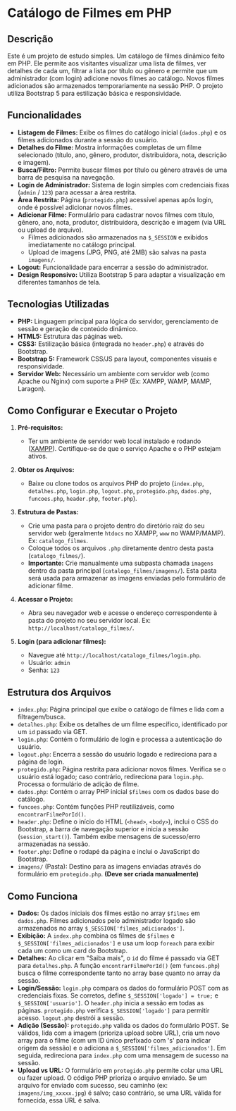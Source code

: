 # Catálogo de Filmes em PHP

## Descrição

Este é um projeto de estudo simples. Um catálogo de filmes dinâmico feito em PHP. Ele permite aos visitantes visualizar uma lista de filmes, ver detalhes de cada um, filtrar a lista por título ou gênero e permite que um administrador (com login) adicione novos filmes ao catálogo. Novos filmes adicionados são armazenados temporariamente na sessão PHP. O projeto utiliza Bootstrap 5 para estilização básica e responsividade.

## Funcionalidades

*   **Listagem de Filmes:** Exibe os filmes do catálogo inicial (`dados.php`) e os filmes adicionados durante a sessão do usuário.
*   **Detalhes do Filme:** Mostra informações completas de um filme selecionado (título, ano, gênero, produtor, distribuidora, nota, descrição e imagem).
*   **Busca/Filtro:** Permite buscar filmes por título ou gênero através de uma barra de pesquisa na navegação.
*   **Login de Administrador:** Sistema de login simples com credenciais fixas (`admin` / `123`) para acessar a área restrita.
*   **Área Restrita:** Página (`protegido.php`) acessível apenas após login, onde é possível adicionar novos filmes.
*   **Adicionar Filme:** Formulário para cadastrar novos filmes com título, gênero, ano, nota, produtor, distribuidora, descrição e imagem (via URL ou upload de arquivo).
    *   Filmes adicionados são armazenados na `$_SESSION` e exibidos imediatamente no catálogo principal.
    *   Upload de imagens (JPG, PNG, até 2MB) são salvas na pasta `imagens/`.
*   **Logout:** Funcionalidade para encerrar a sessão do administrador.
*   **Design Responsivo:** Utiliza Bootstrap 5 para adaptar a visualização em diferentes tamanhos de tela.

## Tecnologias Utilizadas

*   **PHP:** Linguagem principal para lógica do servidor, gerenciamento de sessão e geração de conteúdo dinâmico.
*   **HTML5:** Estrutura das páginas web.
*   **CSS3:** Estilização básica (integrada no `header.php`) e através do Bootstrap.
*   **Bootstrap 5:** Framework CSS/JS para layout, componentes visuais e responsividade.
*   **Servidor Web:** Necessário um ambiente com servidor web (como Apache ou Nginx) com suporte a PHP (Ex: XAMPP, WAMP, MAMP, Laragon).

## Como Configurar e Executar o Projeto

1.  **Pré-requisitos:**
    *   Ter um ambiente de servidor web local instalado e rodando ([XAMPP](https://www.apachefriends.org/index.html)). Certifique-se de que o serviço Apache e o PHP estejam ativos.

2.  **Obter os Arquivos:**
    *   Baixe ou clone todos os arquivos PHP do projeto (`index.php`, `detalhes.php`, `login.php`, `logout.php`, `protegido.php`, `dados.php`, `funcoes.php`, `header.php`, `footer.php`).

3.  **Estrutura de Pastas:**
    *   Crie uma pasta para o projeto dentro do diretório raiz do seu servidor web (geralmente `htdocs` no XAMPP, `www` no WAMP/MAMP). Ex: `catalogo_filmes`.
    *   Coloque todos os arquivos `.php` diretamente dentro desta pasta (`catalogo_filmes/`).
    *   **Importante:** Crie manualmente uma subpasta chamada `imagens` dentro da pasta principal (`catalogo_filmes/imagens/`). Esta pasta será usada para armazenar as imagens enviadas pelo formulário de adicionar filme.

4.  **Acessar o Projeto:**
    *   Abra seu navegador web e acesse o endereço correspondente à pasta do projeto no seu servidor local. Ex: `http://localhost/catalogo_filmes/`.

6.  **Login (para adicionar filmes):**
    *   Navegue até `http://localhost/catalogo_filmes/login.php`.
    *   Usuário: `admin`
    *   Senha: `123`

## Estrutura dos Arquivos

*   `index.php`: Página principal que exibe o catálogo de filmes e lida com a filtragem/busca.
*   `detalhes.php`: Exibe os detalhes de um filme específico, identificado por um `id` passado via GET.
*   `login.php`: Contém o formulário de login e processa a autenticação do usuário.
*   `logout.php`: Encerra a sessão do usuário logado e redireciona para a página de login.
*   `protegido.php`: Página restrita para adicionar novos filmes. Verifica se o usuário está logado; caso contrário, redireciona para `login.php`. Processa o formulário de adição de filme.
*   `dados.php`: Contém o array PHP inicial `$filmes` com os dados base do catálogo.
*   `funcoes.php`: Contém funções PHP reutilizáveis, como `encontrarFilmePorId()`.
*   `header.php`: Define o início do HTML (`<head>`, `<body>`), inclui o CSS do Bootstrap, a barra de navegação superior e inicia a sessão (`session_start()`). Também exibe mensagens de sucesso/erro armazenadas na sessão.
*   `footer.php`: Define o rodapé da página e inclui o JavaScript do Bootstrap.
*   `imagens/` (Pasta): Destino para as imagens enviadas através do formulário em `protegido.php`. **(Deve ser criada manualmente)**

## Como Funciona

*   **Dados:** Os dados iniciais dos filmes estão no array `$filmes` em `dados.php`. Filmes adicionados pelo administrador logado são armazenados no array `$_SESSION['filmes_adicionados']`.
*   **Exibição:** A `index.php` combina os filmes de `$filmes` e `$_SESSION['filmes_adicionados']` e usa um loop `foreach` para exibir cada um como um card do Bootstrap.
*   **Detalhes:** Ao clicar em "Saiba mais", o `id` do filme é passado via GET para `detalhes.php`. A função `encontrarFilmePorId()` (em `funcoes.php`) busca o filme correspondente tanto no array base quanto no array da sessão.
*   **Login/Sessão:** `login.php` compara os dados do formulário POST com as credenciais fixas. Se corretos, define `$_SESSION['logado'] = true;` e `$_SESSION['usuario']`. O `header.php` inicia a sessão em todas as páginas. `protegido.php` verifica `$_SESSION['logado']` para permitir acesso. `logout.php` destrói a sessão.
*   **Adição (Sessão):** `protegido.php` valida os dados do formulário POST. Se válidos, lida com a imagem (prioriza upload sobre URL), cria um novo array para o filme (com um ID único prefixado com 's' para indicar origem da sessão) e o adiciona a `$_SESSION['filmes_adicionados']`. Em seguida, redireciona para `index.php` com uma mensagem de sucesso na sessão.
*   **Upload vs URL:** O formulário em `protegido.php` permite colar uma URL ou fazer upload. O código PHP prioriza o arquivo enviado. Se um arquivo for enviado com sucesso, seu caminho (ex: `imagens/img_xxxxx.jpg`) é salvo; caso contrário, se uma URL válida for fornecida, essa URL é salva.